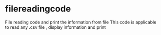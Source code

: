 # filereadingcode
File reading code and print the information from file 
This code is applicable to read any .csv file , display information and print 
